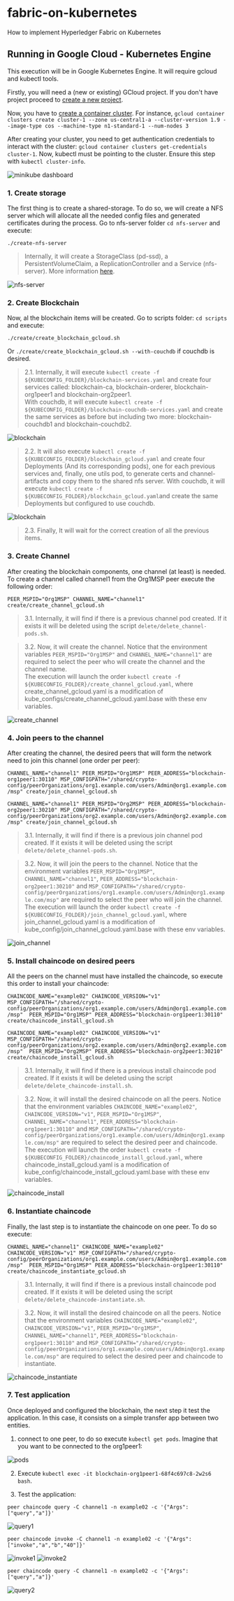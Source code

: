 # fabric-on-kubernetes
How to implement Hyperledger Fabric on Kubernetes

## Running in Google Cloud - Kubernetes Engine

This execution will be in Google Kubernetes Engine. It will require gcloud and kubectl tools.

Firstly, you will need a (new or existing) GCloud project. If you don't have project proceed to [create a new project](https://cloud.google.com/sdk/gcloud/reference/projects/create).

Now, you have to [create a container cluster](https://cloud.google.com/sdk/gcloud/reference/container/clusters/create). For instance, ```gcloud container clusters create cluster-1 --zone us-central1-a --cluster-version 1.9 --image-type cos --machine-type n1-standard-1 --num-nodes 3```

After creating your cluster, you need to get authentication credentials to interact with the cluster: ```gcloud container clusters get-credentials cluster-1```. Now, kubectl must be pointing to the cluster. Ensure this step with ```kubectl cluster-info```.

![minikube dashboard](/images/Architecture.png)

### 1. Create storage

The first thing is to create a shared-storage. To do so, we will create a NFS server which will allocate all the needed config files and generated certificates during the process. Go to nfs-server folder ``cd nfs-server`` and execute:

```./create-nfs-server```

> Internally, it will create a StorageClass (pd-ssd), a PersistentVolumeClaim, a ReplicationController and a Service (nfs-server). More information [here](nfs-server/README.md).

![nfs-server](/images/gcloud/nfs-server-service.png)

### 2. Create Blockchain

Now, al the blockchain items will be created. Go to scripts folder: ``cd scripts`` and execute:

```./create/create_blockchain_gcloud.sh ```

Or ```./create/create_blockchain_gcloud.sh --with-couchdb``` if couchdb is desired.

> 2.1. Internally, it will execute ``kubectl create -f ${KUBECONFIG_FOLDER}/blockchain-services.yaml`` and create four services called: blockchain-ca, blockchain-orderer, blockchain-org1peer1 and blockchain-org2peer1.  
With couchdb, it will execute ``kubectl create -f ${KUBECONFIG_FOLDER}/blockchain-couchdb-services.yaml`` and create the same services as before but including two more: blockchain-couchdb1 and blockchain-couchdb2.

![blockchain](/images/gcloud/blockchain-services.png)

> 2.2. It will also execute ``kubectl create -f ${KUBECONFIG_FOLDER}/blockchain_gcloud.yaml`` and create four Deployments (And its corresponding pods), one for each previous services and, finally, one utils pod, to generate certs and channel-artifacts and copy them to the shared nfs server.
With couchdb, it will execute ``kubectl create -f ${KUBECONFIG_FOLDER}/blockchain_gcloud.yaml``and create the same Deployments but configured to use couchdb.

![blockchain](/images/gcloud/blockchain-deployments.png)

> 2.3. Finally, It will wait for the correct creation of all the previous items.

### 3. Create Channel

After creating the blockchain components, one channel (at least) is needed. To create a channel called channel1 from the Org1MSP peer execute the following order:

```PEER_MSPID="Org1MSP" CHANNEL_NAME="channel1" create/create_channel_gcloud.sh```

> 3.1. Internally, it will find if there is a previous channel pod created. If it exists it will be deleted using the script `delete/delete_channel-pods.sh`.

> 3.2. Now, it will create the channel. Notice that the environment variables `PEER_MSPID="Org1MSP"` and `CHANNEL_NAME="channel1"` are required to select the peer who will create the channel and the channel name.  
The execution will launch the order `kubectl create -f ${KUBECONFIG_FOLDER}/create_channel_gcloud.yaml`, where create_channel_gcloud.yaml is a modification of kube_configs/create_channel_gcloud.yaml.base with these env variables.

![create_channel](/images/gcloud/create_channel.png)

### 4. Join peers to the channel

After creating the channel, the desired peers that will form the network need to join this channel (one order per peer):

```CHANNEL_NAME="channel1" PEER_MSPID="Org1MSP" PEER_ADDRESS="blockchain-org1peer1:30110" MSP_CONFIGPATH="/shared/crypto-config/peerOrganizations/org1.example.com/users/Admin@org1.example.com/msp" create/join_channel_gcloud.sh```

```CHANNEL_NAME="channel1" PEER_MSPID="Org2MSP" PEER_ADDRESS="blockchain-org2peer1:30210" MSP_CONFIGPATH="/shared/crypto-config/peerOrganizations/org2.example.com/users/Admin@org2.example.com/msp" create/join_channel_gcloud.sh```

> 3.1. Internally, it will find if there is a previous join channel pod created. If it exists it will be deleted using the script `delete/delete_channel-pods.sh`.

> 3.2. Now, it will join the peers to the channel. Notice that the environment variables `PEER_MSPID="Org1MSP"`, `CHANNEL_NAME="channel1"`, `PEER_ADDRESS="blockchain-org2peer1:30210"` and `MSP_CONFIGPATH="/shared/crypto-config/peerOrganizations/org1.example.com/users/Admin@org1.example.com/msp"` are required to select the peer who will join the channel.  
The execution will launch the order `kubectl create -f ${KUBECONFIG_FOLDER}/join_channel_gcloud.yaml`, where join_channel_gcloud.yaml is a modification of kube_config/join_channel_gcloud.yaml.base with these env variables.

![join_channel](/images/gcloud/join_channel.png)

### 5. Install chaincode on desired peers

All the peers on the channel must have installed the chaincode, so execute this order to install your chaincode:

```CHAINCODE_NAME="example02" CHAINCODE_VERSION="v1" MSP_CONFIGPATH="/shared/crypto-config/peerOrganizations/org1.example.com/users/Admin@org1.example.com/msp"  PEER_MSPID="Org1MSP" PEER_ADDRESS="blockchain-org1peer1:30110" create/chaincode_install_gcloud.sh```

```CHAINCODE_NAME="example02" CHAINCODE_VERSION="v1" MSP_CONFIGPATH="/shared/crypto-config/peerOrganizations/org2.example.com/users/Admin@org2.example.com/msp"  PEER_MSPID="Org2MSP" PEER_ADDRESS="blockchain-org2peer1:30210" create/chaincode_install_gcloud.sh```

> 3.1. Internally, it will find if there is a previous install chaincode pod created. If it exists it will be deleted using the script `delete/delete_chaincode-install.sh`.

> 3.2. Now, it will install the desired chaincode on all the peers. Notice that the environment variables `CHAINCODE_NAME="example02"`, ` CHAINCODE_VERSION="v1"`, `PEER_MSPID="Org1MSP"`, `CHANNEL_NAME="channel1"`, `PEER_ADDRESS="blockchain-org1peer1:30110"` and `MSP_CONFIGPATH="/shared/crypto-config/peerOrganizations/org1.example.com/users/Admin@org1.example.com/msp"` are required to select the desired peer and chaincode.   
The execution will launch the order `kubectl create -f ${KUBECONFIG_FOLDER}/chaincode_install_gcloud.yaml`, where chaincode_install_gcloud.yaml is a modification of kube_config/chaincode_install_gcloud.yaml.base with these env variables.

![chaincode_install](/images/gcloud/chaincode_install.png)

### 6. Instantiate chaincode

Finally, the last step is to instantiate the chaincode on one peer. To do so execute:

```CHANNEL_NAME="channel1" CHAINCODE_NAME="example02" CHAINCODE_VERSION="v1" MSP_CONFIGPATH="/shared/crypto-config/peerOrganizations/org1.example.com/users/Admin@org1.example.com/msp"  PEER_MSPID="Org1MSP" PEER_ADDRESS="blockchain-org1peer1:30110" create/chaincode_instantiate_gcloud.sh```

> 3.1. Internally, it will find if there is a previous install chaincode pod created. If it exists it will be deleted using the script `delete/delete_chaincode-instantiate.sh`.

> 3.2. Now, it will install the desired chaincode on all the peers. Notice that the environment variables `CHAINCODE_NAME="example02"`, ` CHAINCODE_VERSION="v1"`, `PEER_MSPID="Org1MSP"`, `CHANNEL_NAME="channel1"`, `PEER_ADDRESS="blockchain-org1peer1:30110"` and `MSP_CONFIGPATH="/shared/crypto-config/peerOrganizations/org1.example.com/users/Admin@org1.example.com/msp"` are required to select the desired peer and chaincode to instantiate.

![chaincode_instantiate](/images/gcloud/chaincode_instantiate.png)

### 7. Test application

Once deployed and configured the blockchain, the next step it test the application. In this case, it consists on a simple transfer app between two entities.

1. connect to one peer, to do so execute `kubectl get pods`. Imagine that you want to be connected to the org1peer1:

![pods](/images/gcloud/pods.png)

2. Execute `kubectl exec -it blockchain-org1peer1-68f4c697c8-2w2s6 bash`.

3. Test the application:

`peer chaincode query -C channel1 -n example02 -c '{"Args":["query","a"]}'`

![query1](/images/query1.png)

`peer chaincode invoke -C channel1 -n example02 -c '{"Args":["invoke","a","b","40"]}'`

![invoke1](/images/invoke1.png)
![invoke2](/images/invoke2.png)

`peer chaincode query -C channel1 -n example02 -c '{"Args":["query","a"]}'`

![query2](/images/query2.png)


